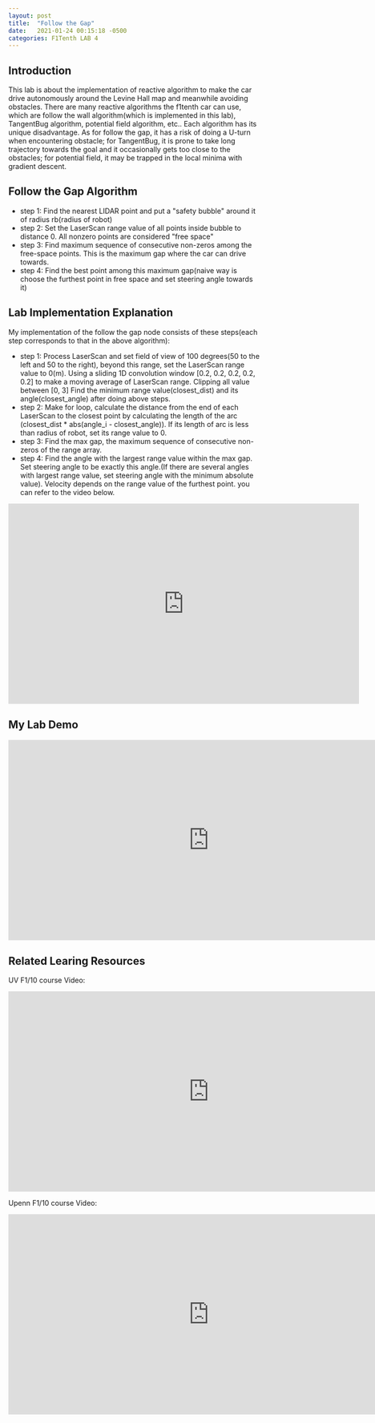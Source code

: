 ```yaml
---
layout: post
title:  "Follow the Gap"
date:   2021-01-24 00:15:18 -0500
categories: F1Tenth LAB 4
---
```

## Introduction

This lab is about the implementation of reactive algorithm to make the car drive autonomously around the Levine Hall map and meanwhile avoiding obstacles. There are many reactive algorithms the f1tenth car can use, which are follow the wall algorithm(which is implemented in this lab), TangentBug algorithm, potential field algorithm, etc.. Each algorithm has its unique disadvantage. As for follow the gap, it has a risk of doing a U-turn when encountering obstacle; for TangentBug, it is prone to take long trajectory towards the goal and it occasionally gets too close to the obstacles; for potential field, it may be trapped in the local minima with gradient descent.

## Follow the Gap Algorithm
* step 1:
  Find the nearest LIDAR point and put a "safety bubble" around it of radius rb(radius of robot)
* step 2:
  Set the LaserScan range value of all points inside bubble to distance 0. All nonzero points are considered "free space"
* step 3:
  Find maximum sequence of consecutive non-zeros among the free-space points. This is the maximum gap where the car can drive towards.
* step 4:
  Find the best point among this maximum gap(naive way is choose the furthest point in free space and set steering angle towards it)

## Lab Implementation Explanation 

My implementation of the follow the gap node consists of these steps(each step corresponds to that in the above algorithm):

* step 1:
  Process LaserScan and set field of view of 100 degrees(50 to the left and 50 to the right), beyond this range, set the LaserScan range value to 0(m).
  Using a sliding 1D convolution window [0.2, 0.2, 0.2, 0.2, 0.2] to make a moving average of LaserScan range.
  Clipping all value between [0, 3]
  Find the minimum range value(closest_dist) and its angle(closest_angle) after doing above steps.  
* step 2:
  Make for loop, calculate the distance from the end of each LaserScan to the closest point by calculating the length of the arc (closest_dist * abs(angle_i - closest_angle)). If its length of arc is less than radius of robot, set its range value to 0.
* step 3:
  Find the max gap, the maximum sequence of consecutive non-zeros of the range array. 
* step 4:
  Find the angle with the largest range value within the max gap. Set steering angle to be exactly this angle.(If there are several angles with largest range value, set steering angle with the minimum absolute value).
  Velocity depends on the range value of the furthest point. you can refer to the video below.

<iframe width="700" height="400" src="https://www.youtube.com/embed/ctTJHueaTcY" frameborder="0" allow="accelerometer; autoplay; clipboard-write; encrypted-media; gyroscope; picture-in-picture" allowfullscreen></iframe>

## My Lab Demo

<iframe width="800" height="400" src="https://www.youtube.com/embed/4HOsg2SRabw" frameborder="0" allow="accelerometer; autoplay; clipboard-write; encrypted-media; gyroscope; picture-in-picture" allowfullscreen></iframe>

## Related Learing Resources
[UV F1/10 course Slides]: (https://linklab-uva.github.io/autonomousracing/assets/files/Wall_Following.pdf)
UV F1/10 course Video: 
<iframe width="800" height="400" src="https://www.youtube.com/embed/AywLjJTPRGQ" frameborder="0" allow="accelerometer; autoplay; clipboard-write; encrypted-media; gyroscope; picture-in-picture" allowfullscreen></iframe>

Upenn F1/10 course Video: 
<iframe width="800" height="400" src="https://www.youtube.com/embed/7VLYP-z9hTw" frameborder="0" allow="accelerometer; autoplay; clipboard-write; encrypted-media; gyroscope; picture-in-picture" allowfullscreen></iframe>

